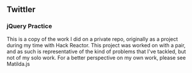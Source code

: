 ## Twittler
### jQuery Practice

This is a copy of the work I did on a private repo, originally as a project during my time with Hack Reactor. This project was worked on with a pair, and as such is representative of the kind of problems that I've tackled, but not of my solo work. For a better perspective on my own work, please see Matilda.js
